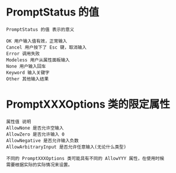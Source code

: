 


#  PromptStatus 的值
    PromptStatus 的值 表示的意义
    
    OK 用户输入值有效，正常输入
    Cancel 用户按下了 Esc 键，取消输入
    Error 调用失败
    Modeless 用户从属性面板输入
    None 用户输入回车
    Keyword 输入关键字
    Other 其他输入结果

    
#  PromptXXXOptions 类的限定属性
    属性值 说明
    AllowNone 是否允许空输入
    AllowZero 是否允许输入 0
    AllowNegative 是否允许输入负数
    AllowArbitraryInput 是否允许任意输入(无论什么类型)
     
    不同的 PromptXXXOptions 类可能具有不同的 AllowYYY 属性，在使用时候
    需要根据实际的实际情况来设置。